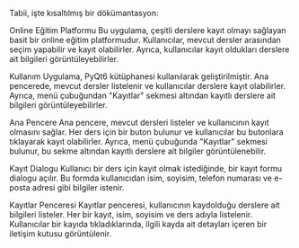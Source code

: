 
Tabii, işte kısaltılmış bir dökümantasyon:

Online Eğitim Platformu
Bu uygulama, çeşitli derslere kayıt olmayı sağlayan basit bir online eğitim platformudur. Kullanıcılar, mevcut dersler arasından seçim yapabilir ve kayıt olabilirler. Ayrıca, kullanıcılar kayıt oldukları derslere ait bilgileri görüntüleyebilirler.

Kullanım
Uygulama, PyQt6 kütüphanesi kullanılarak geliştirilmiştir. Ana pencerede, mevcut dersler listelenir ve kullanıcılar derslere kayıt olabilirler. Ayrıca, menü çubuğundan "Kayıtlar" sekmesi altından kayıtlı derslere ait bilgileri görüntüleyebilirler.

Ana Pencere
Ana pencere, mevcut dersleri listeler ve kullanıcının kayıt olmasını sağlar. Her ders için bir buton bulunur ve kullanıcılar bu butonlara tıklayarak kayıt olabilirler. Ayrıca, menü çubuğunda "Kayıtlar" sekmesi bulunur, bu sekme altından kayıtlı derslere ait bilgiler görüntülenebilir.

Kayıt Dialogu
Kullanıcı bir ders için kayıt olmak istediğinde, bir kayıt formu dialogu açılır. Bu formda kullanıcıdan isim, soyisim, telefon numarası ve e-posta adresi gibi bilgiler istenir.

Kayıtlar Penceresi
Kayıtlar penceresi, kullanıcının kaydolduğu derslere ait bilgileri listeler. Her bir kayıt, isim, soyisim ve ders adıyla listelenir. Kullanıcılar bir kayıda tıkladıklarında, ilgili kayda ait detayları içeren bir iletişim kutusu görüntülenir.

